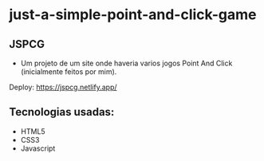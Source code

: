 # just-a-simple-point-and-click-game

## JSPCG

- Um projeto de um site onde haveria varios jogos Point And Click (inicialmente feitos por mim).

Deploy: https://jspcg.netlify.app/

## Tecnologias usadas:

- HTML5
- CSS3
- Javascript
